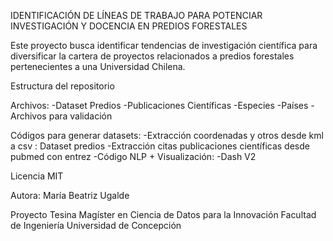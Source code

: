 IDENTIFICACIÓN DE LÍNEAS DE TRABAJO PARA POTENCIAR INVESTIGACIÓN Y DOCENCIA EN PREDIOS FORESTALES

Este proyecto busca identificar tendencias de investigación científica para diversificar la cartera de proyectos relacionados a predios forestales pertenecientes a una Universidad Chilena.

Estructura del repositorio

Archivos: 
-Dataset Predios
-Publicaciones Científicas
-Especies
-Países
-Archivos para validación

Códigos para generar datasets:
-Extracción coordenadas y otros desde kml a csv : Dataset predios
-Extracción citas publicaciones científicas desde pubmed con entrez
-Código NLP + Visualización:
-Dash V2

Licencia MIT

Autora: María Beatriz Ugalde

Proyecto Tesina Magíster en Ciencia de Datos para la Innovación
Facultad de Ingeniería
Universidad de Concepción

